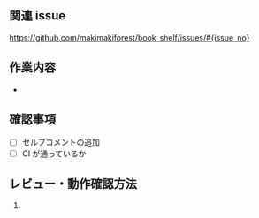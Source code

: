 ## 関連 issue

https://github.com/makimakiforest/book_shelf/issues/#{issue_no}

## 作業内容

-

## 確認事項

- [ ] セルフコメントの追加
- [ ] CI が通っているか

## レビュー・動作確認方法

1.
